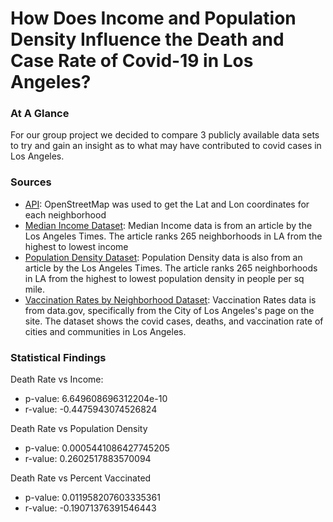 # How Does Income and Population Density Influence the Death and Case Rate of Covid-19 in Los Angeles?

### At A Glance
For our group project we decided to compare 3 publicly available data sets to try and gain an insight as to what may have contributed to covid cases in Los Angeles.

### Sources 
- [API](https://www.openstreetmap.org): OpenStreetMap was used to get the Lat and Lon coordinates for each neighborhood
- [Median Income Dataset](https://maps.latimes.com/neighborhoods/income/median/neighborhood/list/): Median Income data is from an article by the Los Angeles Times. The article ranks 265 neighborhoods in LA from the highest to lowest income
- [Population Density Dataset](https://maps.latimes.com/neighborhoods/population/density/neighborhood/list/): Population Density data is also from an article by the Los Angeles Times. The article ranks 265 neighborhoods in LA from  the highest to lowest population density in people per sq mile.
- [Vaccination Rates by Neighborhood Dataset](https://catalog.data.gov/dataset/vaccination-rates-by-neighborhood): Vaccination Rates data is from data.gov, specifically from the City of Los Angeles's page on the site. The dataset shows the covid cases, deaths, and vaccination rate of cities and communities in Los Angeles.

### Statistical Findings
Death Rate vs Income:
- p-value: 6.649608696312204e-10
- r-value: -0.4475943074526824

Death Rate vs Population Density
- p-value: 0.0005441086427745205
- r-value: 0.2602517883570094

Death Rate vs Percent Vaccinated
- p-value: 0.011958207603335361
- r-value: -0.19071376391546443
